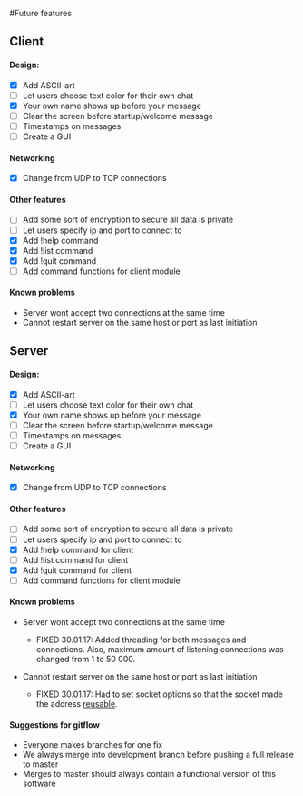 #Future features

## Client

#### Design:
- [x] Add ASCII-art
- [ ] Let users choose text color for their own chat
- [x] Your own name shows up before your message
- [ ] Clear the screen before startup/welcome message
- [ ] Timestamps on messages
- [ ] Create a GUI

#### Networking
- [x] Change from UDP to TCP connections

#### Other features
- [ ] Add some sort of encryption to secure all data is private
- [ ] Let users specify ip and port to connect to
- [x] Add !help command
- [x] Add !list command
- [x] Add !quit command
- [ ] Add command functions for client module

#### Known problems
- Server wont accept two connections at the same time
- Cannot restart server on the same host or port as last initiation

## Server

#### Design:
- [x] Add ASCII-art
- [ ] Let users choose text color for their own chat
- [x] Your own name shows up before your message
- [ ] Clear the screen before startup/welcome message
- [ ] Timestamps on messages
- [ ] Create a GUI

#### Networking
- [x] Change from UDP to TCP connections

#### Other features
- [ ] Add some sort of encryption to secure all data is private
- [ ] Let users specify ip and port to connect to
- [x] Add !help command for client
- [ ] Add !list command for client
- [x] Add !quit command for client
- [ ] Add command functions for client module

#### Known problems

- Server wont accept two connections at the same time
    - FIXED 30.01.17: Added threading for both messages and connections. Also, maximum amount of listening connections was changed from 1 to 50 000.

- Cannot restart server on the same host or port as last initiation
    - FIXED 30.01.17: Had to set socket options so that the socket made the address [reusable](https://docs.python.org/2/library/socket.html#socket.socket.getsockopt).

#### Suggestions for gitflow

- Everyone makes branches for one fix
- We always merge into development branch before pushing a full release to master
- Merges to master should always contain a functional version of this software